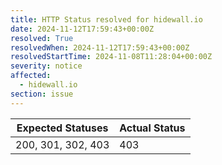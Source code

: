 ```yaml
---
title: HTTP Status resolved for hidewall.io
date: 2024-11-12T17:59:43+00:00Z
resolved: True
resolvedWhen: 2024-11-12T17:59:43+00:00Z
resolvedStartTime: 2024-11-08T11:28:04+00:00Z
severity: notice
affected:
  - hidewall.io
section: issue
---
```


| Expected Statuses | Actual Status  |
|-------------------|----------------|
| 200, 301, 302, 403 | 403 |
